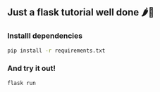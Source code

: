 ## Just a flask tutorial well done 🌶️🐍

### Installl dependencies
```bash
pip install -r requirements.txt
```
### And try it out!
```bash
flask run
```